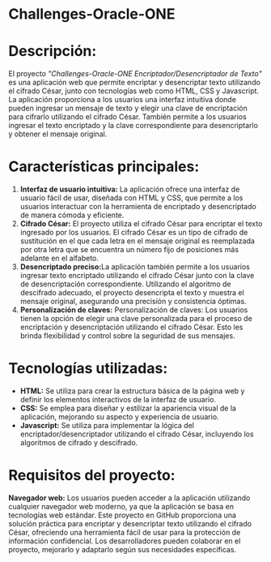 # Challenges-Oracle-ONE
# Descripción:
El proyecto <em>"Challenges-Oracle-ONE Encriptador/Desencriptador de Texto"</em> es una aplicación web que permite encriptar y desencriptar texto utilizando el cifrado César, junto con tecnologías web como HTML, CSS y Javascript. La aplicación proporciona a los usuarios una interfaz intuitiva donde pueden ingresar un mensaje de texto y elegir una clave de encriptación para cifrarlo utilizando el cifrado César. También permite a los usuarios ingresar el texto encriptado y la clave correspondiente para desencriptarlo y obtener el mensaje original.

# Características principales:
<ol>
  <li><b>Interfaz de usuario intuitiva:</b> La aplicación ofrece una interfaz de usuario fácil de usar, diseñada con HTML y CSS, que permite a los usuarios interactuar con la herramienta de encriptado y desencriptado de manera cómoda y eficiente.</li>
  <li><b>Cifrado César:</b> El proyecto utiliza el cifrado César para encriptar el texto ingresado por los usuarios. El cifrado César es un tipo de cifrado de sustitución en el que cada letra en el mensaje original es reemplazada por otra letra que se encuentra un número fijo de posiciones más adelante en el alfabeto.</li>
 
  <li><b>Desencriptado preciso:</b>La aplicación también permite a los usuarios ingresar texto encriptado utilizando el cifrado César junto con la clave de desencriptación correspondiente. Utilizando el algoritmo de descifrado adecuado, el proyecto desencripta el texto y muestra el mensaje original, asegurando una precisión y consistencia óptimas.</li>

  <li><b>Personalización de claves:</b> Personalización de claves: Los usuarios tienen la opción de elegir una clave personalizada para el proceso de encriptación y desencriptación utilizando el cifrado César. Esto les brinda flexibilidad y control sobre la seguridad de sus mensajes.</li>
</ol>

# Tecnologías utilizadas:
<ul>
  <li><b>HTML:</b> Se utiliza para crear la estructura básica de la página web y definir los elementos interactivos de la interfaz de usuario.</li>
  <li><b>CSS:</b> Se emplea para diseñar y estilizar la apariencia visual de la aplicación, mejorando su aspecto y experiencia de usuario.</li>
  <li><b>Javascript:</b> Se utiliza para implementar la lógica del encriptador/desencriptador utilizando el cifrado César, incluyendo los algoritmos de cifrado y descifrado.</li>
</ul>
  
# Requisitos del proyecto:
<b>Navegador web:</b> Los usuarios pueden acceder a la aplicación utilizando cualquier navegador web moderno, ya que la aplicación se basa en tecnologías web estándar.
Este proyecto en GitHub proporciona una solución práctica para encriptar y desencriptar texto utilizando el cifrado César, ofreciendo una herramienta fácil de usar para la protección de información confidencial. Los desarrolladores pueden colaborar en el proyecto, mejorarlo y adaptarlo según sus necesidades específicas.
